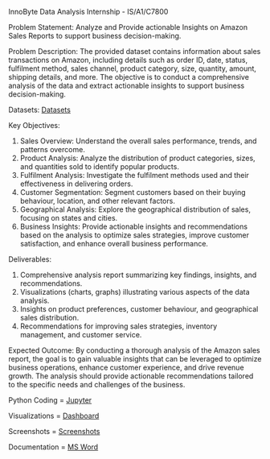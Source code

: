 InnoByte Data Analysis Internship - IS/A1/C7800    

Problem Statement:
  	Analyze and Provide actionable Insights on Amazon Sales Reports to support business decision-making.
   
Problem Description:
The provided dataset contains information about sales transactions on Amazon, including details such as order ID, date, status, fulfilment method, sales channel, product category, size, quantity, amount, shipping details, and more. The objective is to conduct a comprehensive analysis of the data and extract actionable insights to support business decision-making.

Datasets: <a href = "https://github.com/Kayathribaskaran/KayathribaskaranInnoByte-Data-Analysis-Internship/blob/main/Amazon%20Sale%20Report.csv%20edit.csv">Datasets</a>

Key Objectives:
1. Sales Overview: Understand the overall sales performance, trends, and patterns overcome.
2. Product Analysis: Analyze the distribution of product categories, sizes, and quantities sold to identify popular products.
3. Fulfilment Analysis: Investigate the fulfilment methods used and their effectiveness in delivering orders.
4. Customer Segmentation: Segment customers based on their buying behaviour, location, and other relevant factors.
5. Geographical Analysis: Explore the geographical distribution of sales, focusing on states and cities.
6. Business Insights: Provide actionable insights and recommendations based on the analysis to optimize sales strategies, improve customer satisfaction, and enhance overall business performance.
   
Deliverables:
1. Comprehensive analysis report summarizing key findings, insights, and recommendations.
2. Visualizations (charts, graphs) illustrating various aspects of the data analysis.
3. Insights on product preferences, customer behaviour, and geographical sales distribution.
4. Recommendations for improving sales strategies, inventory management, and customer service.

Expected Outcome:
By conducting a thorough analysis of the Amazon sales report, the goal is to gain valuable insights that can be leveraged to optimize business operations, enhance customer experience, and drive revenue growth. The analysis should provide actionable recommendations tailored to the specific needs and challenges of the business.

Python Coding = <a href = "https://github.com/Kayathribaskaran/KayathribaskaranInnoByte-Data-Analysis-Internship/blob/main/Amazon%20Sales%20Report%20.ipynb">Jupyter</a>

Visualizations = <a href = "https://github.com/Kayathribaskaran/KayathribaskaranInnoByte-Data-Analysis-Internship/blob/main/Amazon%20Sales%20Report%20.pbix">Dashboard</a>

Screenshots = <a href = "https://github.com/Kayathribaskaran/KayathribaskaranInnoByte-Data-Analysis-Internship/blob/main/InnoByte%20Data%20Analysis%20Internship.docx">Screenshots</a>

Documentation = <a href = "https://github.com/Kayathribaskaran/KayathribaskaranInnoByte-Data-Analysis-Internship/blob/main/Screenshorts.zip">MS Word</a>
